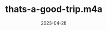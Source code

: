 ---
title: "thats-a-good-trip.m4a"
cc-type: spoken
spoken: "/assets/spoken/thats-a-good-trick.m4a"
date: 2023-04-28
tags:
  - spoken
---